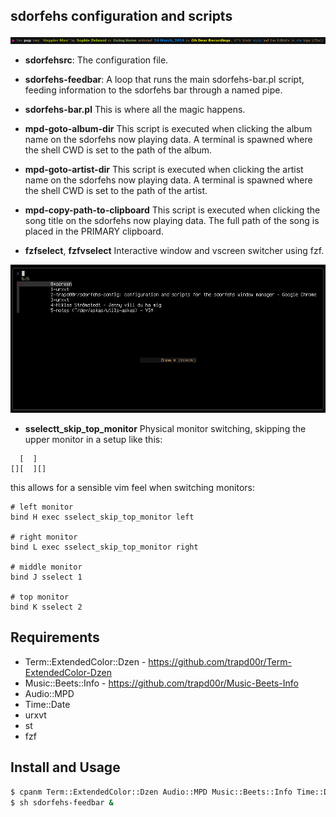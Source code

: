 sdorfehs configuration and scripts
----------------------------------

![img](./assets/sdorbar.png)

- **sdorfehsrc**: The configuration file.

- **sdorfehs-feedbar**:
A loop that runs the main sdorfehs-bar.pl script, feeding information to
the sdorfehs bar through a named pipe.

- **sdorfehs-bar.pl**
This is where all the magic happens.

- **mpd-goto-album-dir**
This script is executed when clicking the album name on the sdorfehs now
playing data. A terminal is spawned where the shell CWD is set to the path of the album.

- **mpd-goto-artist-dir**
This script is executed when clicking the artist name on the sdorfehs now
playing data. A terminal is spawned where the shell CWD is set to the path of the artist.
- **mpd-copy-path-to-clipboard**
This script is executed when clicking the song title on the sdorfehs now playing data.
The full path of the song is placed in the PRIMARY clipboard.

- **fzfselect**, **fzfvselect**
Interactive window and vscreen switcher using fzf.


![img](./assets/fzfselect.png)

- **sselectt_skip_top_monitor**
Physical monitor switching, skipping the upper monitor in a setup like this:

```
  [  ]
[][  ][]
```
this allows for a sensible vim feel when switching monitors:

```
# left monitor
bind H exec sselect_skip_top_monitor left

# right monitor
bind L exec sselect_skip_top_monitor right

# middle monitor
bind J sselect 1

# top monitor
bind K sselect 2
```

Requirements
------------

- Term::ExtendedColor::Dzen - https://github.com/trapd00r/Term-ExtendedColor-Dzen
- Music::Beets::Info - https://github.com/trapd00r/Music-Beets-Info
- Audio::MPD
- Time::Date
- urxvt
- st
- fzf

Install and Usage
-------

```sh
$ cpanm Term::ExtendedColor::Dzen Audio::MPD Music::Beets::Info Time::Date
$ sh sdorfehs-feedbar &

